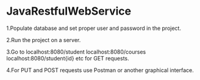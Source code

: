 # JavaRestfulWebService
1.Populate database and set proper user and password in the project.

2.Run the project on a server.

3.Go to localhost:8080/student localhost:8080/courses localhost:8080/student{id} etc for GET requests.

4.For PUT and POST requests use Postman or another graphical interface.